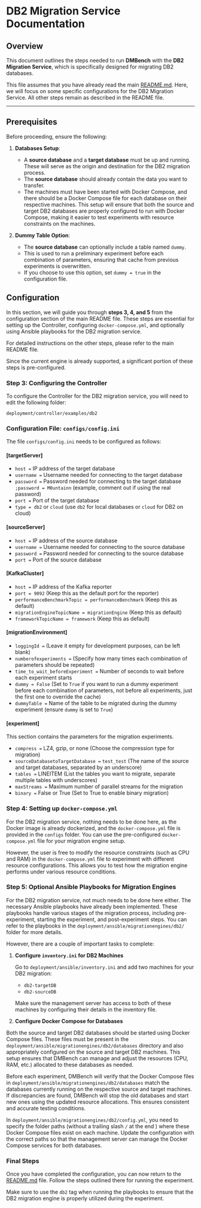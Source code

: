 
# DB2 Migration Service Documentation

## Overview

This document outlines the steps needed to run **DMBench** with the **DB2 Migration Service**, which is specifically designed for migrating DB2 databases.  

This file assumes that you have already read the main [README.md](README.md). Here, we will focus on some specific configurations for the DB2 Migration Service. All other steps remain as described in the README file.

---

## Prerequisites

Before proceeding, ensure the following:

1. **Databases Setup**:  
   - A **source database** and a **target database** must be up and running. These will serve as the origin and destination for the DB2 migration process.  
   - The **source database** should already contain the data you want to transfer.  
   - The machines must have been started with Docker Compose, and there should be a Docker Compose file for each database on their respective machines. This setup will ensure that both the source and target DB2 databases are properly configured to run with Docker Compose, making it easier to test experiments with resource constraints on the machines.

2. **Dummy Table Option**:  
   - The **source database** can optionally include a table named `dummy`.  
   - This is used to run a preliminary experiment before each combination of parameters, ensuring that cache from previous experiments is overwritten.  
   - If you choose to use this option, set `dummy = true` in the configuration file.

## Configuration

In this section, we will guide you through **steps 3, 4, and 5** from the configuration section of the main README file. These steps are essential for setting up the Controller, configuring `docker-compose.yml`, and optionally using Ansible playbooks for the DB2 migration service. 

For detailed instructions on the other steps, please refer to the main README file.

Since the current engine is already supported, a significant portion of these steps is pre-configured.

### Step 3: Configuring the Controller

To configure the Controller for the DB2 migration service, you will need to edit the following folder:

`deployment/controller/examples/db2`

### Configuration File: `configs/config.ini`

The file `configs/config.ini` needs to be configured as follows:

#### [targetServer]

- `host =` IP address of the target database  
- `username =` Username needed for connecting to the target database  
- `password =` Password needed for connecting to the target database  
  `;password = M0untainn` (example, comment out if using the real password)  
- `port =` Port of the target database  
- `type = db2` or `cloud` (use `db2` for local databases or `cloud` for DB2 on cloud)

#### [sourceServer]

- `host =` IP address of the source database  
- `username =` Username needed for connecting to the source database  
- `password =` Password needed for connecting to the source database  
- `port =` Port of the source database  

#### [KafkaCluster]

- `host =` IP address of the Kafka reporter  
- `port = 9092` (Keep this as the default port for the reporter)  
- `performanceBenchmarkTopic = performanceBenchmark` (Keep this as default)  
- `migrationEngineTopicName = migrationEngine` (Keep this as default)  
- `frameworkTopicName = framework` (Keep this as default)

#### [migrationEnvironment]

- `loggingId =` (Leave it empty for development purposes, can be left blank)  
- `numberofexperiments =` (Specify how many times each combination of parameters should be repeated)  
- `time_to_wait_beforeExperiment =` Number of seconds to wait before each experiment starts  
- `dummy = False` (Set to `True` if you want to run a dummy experiment before each combination of parameters, not before all experiments, just the first one to override the cache)  
- `dummyTable =` Name of the table to be migrated during the dummy experiment (ensure `dummy` is set to `True`)

#### [experiment]

This section contains the parameters for the migration experiments.

- `compress =` LZ4, gzip, or none (Choose the compression type for migration)  
- `sourceDatabasetoTargetDatabase =` `test_test` (The name of the source and target databases, separated by an underscore)  
- `tables =` LINEITEM (List the tables you want to migrate, separate multiple tables with underscores)  
- `maxStreams =` Maximum number of parallel streams for the migration  
- `binary =` False or True (Set to True to enable binary migration)

### Step 4: Setting up `docker-compose.yml`

For the DB2 migration service, nothing needs to be done here, as the Docker image is already dockerized, and the `docker-compose.yml` file is provided in the `configs` folder. You can use the pre-configured `docker-compose.yml` file for your migration engine setup.

However, the user is free to modify the resource constraints (such as CPU and RAM) in the `docker-compose.yml` file to experiment with different resource configurations. This allows you to test how the migration engine performs under various resource conditions.

### Step 5: Optional Ansible Playbooks for Migration Engines

For the DB2 migration service, not much needs to be done here either. The necessary Ansible playbooks have already been implemented. These playbooks handle various stages of the migration process, including pre-experiment, starting the experiment, and post-experiment steps. You can refer to the playbooks in the `deployment/ansible/migrationengines/db2/` folder for more details.

However, there are a couple of important tasks to complete:

1. **Configure `inventory.ini` for DB2 Machines**

   Go to `deployment/ansible/inventory.ini` and add two machines for your DB2 migration:

   - `db2-targetDB`
   - `db2-sourceDB`

   Make sure the management server has access to both of these machines by configuring their details in the inventory file.

2. **Configure Docker Compose for Databases**

Both the source and target DB2 databases should be started using Docker Compose files. These files must be present in the `deployment/ansible/migrationengines/db2/databases` directory and also appropriately configured on the source and target DB2 machines. This setup ensures that DMBench can manage and adjust the resources (CPU, RAM, etc.) allocated to these databases as needed.  

Before each experiment, DMBench will verify that the Docker Compose files in `deployment/ansible/migrationengines/db2/databases` match the databases currently running on the respective source and target machines. If discrepancies are found, DMBench will stop the old databases and start new ones using the updated resource allocations. This ensures consistent and accurate testing conditions.

In `deployment/ansible/migrationengines/db2/config.yml`, you need to specify the folder paths (without a trailing slash `/` at the end ) where these Docker Compose files exist on each machine. Update the configuration with the correct paths so that the management server can manage the Docker Compose services for both databases.

### Final Steps

Once you have completed the configuration, you can now return to the [README.md](README.md) file. Follow the steps outlined there for running the experiment. 

Make sure to use the `db2` tag when running the playbooks to ensure that the DB2 migration engine is properly utilized during the experiment.

